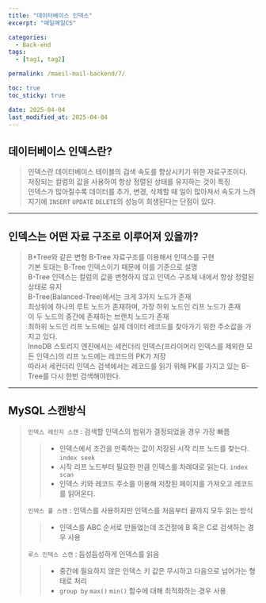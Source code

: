 ```yaml
---
title: "데이터베이스 인덱스"
excerpt: "매일메일CS"

categories:
  - Back-end
tags:
  - [tag1, tag2]

permalink: /maeil-mail-backend/7/

toc: true
toc_sticky: true

date: 2025-04-04
last_modified_at: 2025-04-04
---
```


## 데이터베이스 인덱스란?

> 인덱스란 데이터베이스 테이블의 검색 속도를 향상시키기 위한 자료구조이다.   
> 저장되는 컬럼의 값을 사용하여 항상 정렬된 상태를 유지하는 것이 특징   
> 인덱스가 많아질수록 데이터를 추가, 변경, 삭제할 때 일이 많아져서 속도가 느려지기에 `INSERT` `UPDATE` `DELETE`의 성능이 희생된다는 단점이 있다.

***

## 인덱스는 어떤 자료 구조로 이루어져 있을까?

> B+Tree와 같은 변형 B-Tree 자료구조를 이용해서 인덱스를 구현   
> 기본 토대는 B-Tree 인덱스이기 때문에 이를 기준으로 설명   
> B-Tree 인덱스는 컬럼의 값을 변형하지 않고 인덱스 구조체 내에서 항상 정렬된 상태로 유지   
> B-Tree(Balanced-Tree)에서는 크게 3가지 노드가 존재    
> 최상위에 하나의 루트 노드가 존재하며, 가장 하위 노드인 리프 노드가 존재   
> 이 두 노드의 중간에 존재하는 브랜치 노드가 존재   
> 최하위 노드인 리프 노드에는 실제 데이터 레코드를 찾아가기 위한 주소값을 가지고 있다.    
> InnoDB 스토리지 엔진에서는 세컨더리 인덱스(프라이머리 인덱스를 제외한 모든 인덱스)의 리프 노드에는 레코드의 PK가 저장   
> 따라서 세컨더리 인덱스 검색에서는 레코드를 읽기 위해 PK를 가지고 있는 B-Tree를 다시 한번 검색해야한다.

***

## MySQL 스캔방식

> `인덱스 레인지 스캔` : 검색할 인덱스의 범위가 결정되었을 경우 가장 빠름
>> * 인덱스에서 조건을 만족하는 값이 저장된 시작 리프 노드를 찾는다. `index seek`
>> * 시작 리프 노드부터 필요한 만큼 인덱스를 차례대로 읽는다. `index scan`
>> * 인덱스 키와 레코드 주소를 이용해 저장된 페이지를 가져오고 레코드를 읽어온다.  
>>
> `인덱스 풀 스캔` : 인덱스를 사용하지만 인덱스를 처음부터 끝까지 모두 읽는 방식
>> * 인덱스를 ABC 순서로 만들었는데 조건절에 B 혹은 C로 검색하는 경우 사용
>> 
> `루스 인덱스 스캔` : 듬성듬성하게 인덱스를 읽음
>> * 중간에 필요하지 않은 인덱스 키 값은 무시하고 다음으로 넘어가는 형태로 처리
>> * `group by` `max()` `min()` 함수에 대해 최적화하는 경우 사용